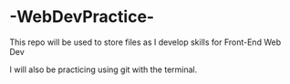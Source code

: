 # -WebDevPractice-

This repo will be used to store files as I develop skills for Front-End Web Dev

I will also be practicing using git with the terminal.
